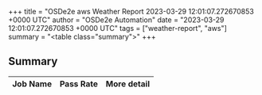+++
title = "OSDe2e aws Weather Report 2023-03-29 12:01:07.272670853 +0000 UTC"
author = "OSDe2e Automation"
date = "2023-03-29 12:01:07.272670853 +0000 UTC"
tags = ["weather-report", "aws"]
summary = "<table class=\"summary\"></table>"
+++
## Summary

| Job Name | Pass Rate | More detail |
|----------|-----------|-------------|




